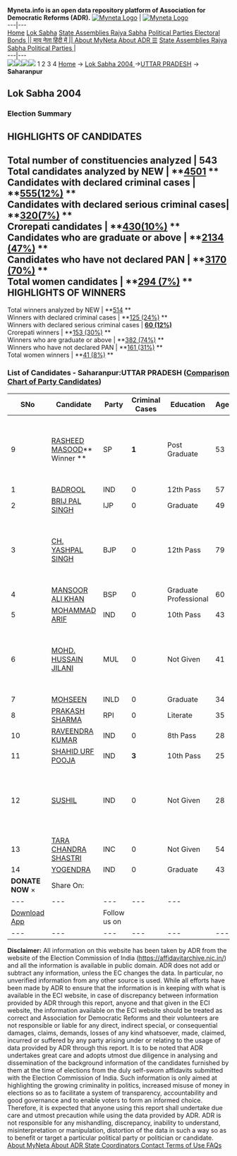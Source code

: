 **Myneta.info is an open data repository platform of Association for Democratic Reforms (ADR).**
[![Myneta Logo](https://www.myneta.info/lib/img/myneta-logo.png)](https://www.myneta.info/) | [![Myneta Logo](https://www.myneta.info/lib/img/adr-logo.png)](https://adrindia.org)  
---|---  
[Home](https://www.myneta.info/) [Lok Sabha](https://www.myneta.info/#ls "Lok Sabha") [ State Assemblies ](https://www.myneta.info/#sa "State Assemblies") [Rajya Sabha](https://www.myneta.info/#rs "Rajya Sabha") [Political Parties ](https://www.myneta.info/party "Political Parties") [ Electoral Bonds ](https://www.myneta.info/electoral_bonds "Electoral Bonds") [ || माय नेता हिंदी में || ](https://translate.google.co.in/translate?prev=hp&hl=en&js=y&u=www.myneta.info&sl=en&tl=hi&history_state0=) [ About MyNeta ](https://adrindia.org/content/about-myneta) [ About ADR ](https://adrindia.org/about-adr/who-we-are) [☰](javascript:void\(0\))
[ State Assemblies ](https://www.myneta.info/#sa "State Assemblies") [ Rajya Sabha ](https://www.myneta.info/#rs "Rajya Sabha") [ Political Parties ](https://www.myneta.info/party "Political Parties")
|   
---|---  
![](https://www.myneta.info/lib/img/banner/banner-1.png)![](https://www.myneta.info/lib/img/banner/banner-2.png)![](https://www.myneta.info/lib/img/banner/banner-3.png)![](https://www.myneta.info/lib/img/banner/banner-4.png)
1  2  3  4 
[Home](https://www.myneta.info/) → [Lok Sabha 2004 ](https://www.myneta.info/loksabha2004/)→[UTTAR PRADESH](https://www.myneta.info/loksabha2004/index.php?action=show_constituencies&state_id=24) → **Saharanpur**
### 
## Lok Sabha 2004 
###  Election Summary 
HIGHLIGHTS OF CANDIDATES  
---  
Total number of constituencies analyzed |  543   
Total candidates analyzed by NEW | **[4501](https://www.myneta.info/loksabha2004/index.php?action=summary&subAction=candidates_analyzed&sort=candidate#summary) **  
Candidates with declared criminal cases | **[555(12%)](https://www.myneta.info/loksabha2004/index.php?action=summary&subAction=crime&sort=candidate#summary) **  
Candidates with declared serious criminal cases| **[320(7%)](https://www.myneta.info/loksabha2004/index.php?action=summary&subAction=serious_crime&sort=candidate#summary) **  
Crorepati candidates | **[430(10%)](https://www.myneta.info/loksabha2004/index.php?action=summary&subAction=crorepati&sort=candidate#summary) **  
Candidates who are graduate or above | **[2134 (47%)](https://www.myneta.info/loksabha2004/index.php?action=summary&subAction=education&sort=candidate#summary) **  
Candidates who have not declared PAN | **[3170 (70%)](https://www.myneta.info/loksabha2004/index.php?action=summary&subAction=without_pan&sort=candidate#summary) **  
Total women candidates | **[294 (7%)](https://www.myneta.info/loksabha2004/index.php?action=summary&subAction=women_candidate&sort=candidate#summary) **  
HIGHLIGHTS OF WINNERS  
---  
Total winners analyzed by NEW | **[514](https://www.myneta.info/loksabha2004/index.php?action=summary&subAction=winner_analyzed&sort=candidate#summary) **  
Winners with declared criminal cases | **[125 (24%)](https://www.myneta.info/loksabha2004/index.php?action=summary&subAction=winner_crime&sort=candidate#summary) **  
Winners with declared serious criminal cases | **[60 (12%)](https://www.myneta.info/loksabha2004/index.php?action=summary&subAction=winner_serious_crime&sort=candidate#summary)**  
Crorepati winners | **[153 (30%)](https://www.myneta.info/loksabha2004/index.php?action=summary&subAction=winner_crorepati&sort=candidate#summary) **  
Winners who are graduate or above | **[382 (74%)](https://www.myneta.info/loksabha2004/index.php?action=summary&subAction=winner_education&sort=candidate#summary) **  
Winners who have not declared PAN | **[161 (31%)](https://www.myneta.info/loksabha2004/index.php?action=summary&subAction=winner_without_pan&sort=candidate#summary) **  
Total women winners | **[41 (8%)](https://www.myneta.info/loksabha2004/index.php?action=summary&subAction=winner_women&sort=candidate#summary) **  
### List of Candidates - Saharanpur:UTTAR PRADESH ([Comparison Chart of Party Candidates](https://www.myneta.info/loksabha2004/comparisonchart.php?constituency_id=496))
SNo | Candidate| Party| Criminal Cases| Education| Age| Total Assets| Liabilities  
---|---|---|---|---|---|---|---  
9  | [RASHEED MASOOD](https://www.myneta.info/loksabha2004/candidate.php?candidate_id=4868)** Winner ** | SP | **1** | Post Graduate| 53 | ![](https://myneta.info/image_v2.php?myneta_folder=loksabha2004&candidate_id=4868&col=ta) | ![](https://myneta.info/image_v2.php?myneta_folder=loksabha2004&candidate_id=4868&col=lia)  
1  | [BADROOL](https://www.myneta.info/loksabha2004/candidate.php?candidate_id=4881) | IND | 0 | 12th Pass| 57 | Rs 5,42,061 ~ 5 Lacs+ | Rs 0 ~   
2  | [BRIJ PAL SINGH](https://www.myneta.info/loksabha2004/candidate.php?candidate_id=4878) | IJP | 0 | Graduate| 49 | Rs 22,47,000 ~ 22 Lacs+ | Rs 0 ~   
3  | [CH. YASHPAL SINGH](https://www.myneta.info/loksabha2004/candidate.php?candidate_id=4870) | BJP | 0 | 12th Pass| 79 | ![](https://myneta.info/image_v2.php?myneta_folder=loksabha2004&candidate_id=4870&col=ta) | ![](https://myneta.info/image_v2.php?myneta_folder=loksabha2004&candidate_id=4870&col=lia)  
4  | [MANSOOR ALI KHAN](https://www.myneta.info/loksabha2004/candidate.php?candidate_id=4869) | BSP | 0 | Graduate Professional| 60 | Rs 2,51,88,764 ~ 2 Crore+ | Rs 6,24,034 ~ 6 Lacs+  
5  | [MOHAMMAD ARIF](https://www.myneta.info/loksabha2004/candidate.php?candidate_id=4880) | IND | 0 | 10th Pass| 43 | Rs 12,20,000 ~ 12 Lacs+ | Rs 0 ~   
6  | [MOHD. HUSSAIN JILANI](https://www.myneta.info/loksabha2004/candidate.php?candidate_id=4879) | MUL | 0 | Not Given| 41 | ![](https://myneta.info/image_v2.php?myneta_folder=loksabha2004&candidate_id=4879&col=ta) | ![](https://myneta.info/image_v2.php?myneta_folder=loksabha2004&candidate_id=4879&col=lia)  
7  | [MOHSEEN](https://www.myneta.info/loksabha2004/candidate.php?candidate_id=4876) | INLD | 0 | Graduate| 34 | Rs 35,000 ~ 35 Thou+ | Rs 0 ~   
8  | [PRAKASH SHARMA](https://www.myneta.info/loksabha2004/candidate.php?candidate_id=4874) | RPI | 0 | Literate| 35 | Rs 19,250 ~ 19 Thou+ | Rs 0 ~   
10  | [RAVEENDRA KUMAR](https://www.myneta.info/loksabha2004/candidate.php?candidate_id=4877) | IND | 0 | 8th Pass| 28 | Rs 1,30,000 ~ 1 Lacs+ | Rs 0 ~   
11  | [SHAHID URF POOJA](https://www.myneta.info/loksabha2004/candidate.php?candidate_id=4873) | IND | **3** | 10th Pass| 25 | Rs 33,591 ~ 33 Thou+ | Rs 0 ~   
12  | [SUSHIL](https://www.myneta.info/loksabha2004/candidate.php?candidate_id=4872) | IND | 0 | Not Given| 28 | ![](https://myneta.info/image_v2.php?myneta_folder=loksabha2004&candidate_id=4872&col=ta) | ![](https://myneta.info/image_v2.php?myneta_folder=loksabha2004&candidate_id=4872&col=lia)  
13  | [TARA CHANDRA SHASTRI](https://www.myneta.info/loksabha2004/candidate.php?candidate_id=4871) | INC | 0 | Not Given| 54 | Rs 1,71,98,497 ~ 1 Crore+ | Rs 0 ~   
14  | [YOGENDRA](https://www.myneta.info/loksabha2004/candidate.php?candidate_id=4875) | IND | 0 | Graduate| 43 | Rs 33,625 ~ 33 Thou+ | Rs 0 ~   
|  **DONATE NOW** × |  Share On:  | [](https://api.whatsapp.com/send?text=https%3A%2F%2Fmyneta.info%2Fpunjab2022%2Findex.php%3Faction%3Dshow_constituencies%26state_id%3D19) | [](https://www.facebook.com/sharer/sharer.php?u=https%3A%2F%2Fmyneta.info%2Fpunjab2022%2Findex.php%3Faction%3Dshow_constituencies%26state_id%3D19) | [](https://twitter.com/share?url=https%3A%2F%2Fmyneta.info%2Fpunjab2022%2Findex.php%3Faction%3Dshow_constituencies%26state_id%3D19)  
---|---|---|---|---  
| [ Download App ](https://play.google.com/store/apps/details?id=com.webrosoft.myneta1&pcampaignid=pcampaignidMKT-Other-global-all-co-prtnr-py-PartBadge-Mar2515-1) | [](https://play.google.com/store/apps/details?id=com.webrosoft.myneta1&pcampaignid=pcampaignidMKT-Other-global-all-co-prtnr-py-PartBadge-Mar2515-1) |  Follow us on  | [](https://www.facebook.com/adrindia.org/) | [](https://twitter.com/adrspeaks) | [](https://groups.google.com/g/national-election-watch?hl=en&pli=1) | [](https://www.instagram.com/adrspeaks/) | [](https://www.youtube.com/user/adrspeaks) | [](https://sharechat.com/profile/adrspeaks)  
---|---|---|---|---|---|---|---|---  
**Disclaimer:** All information on this website has been taken by ADR from the website of the Election Commission of India (https://affidavitarchive.nic.in/) and all the information is available in public domain. ADR does not add or subtract any information, unless the EC changes the data. In particular, no unverified information from any other source is used. While all efforts have been made by ADR to ensure that the information is in keeping with what is available in the ECI website, in case of discrepancy between information provided by ADR through this report, anyone and that given in the ECI website, the information available on the ECI website should be treated as correct and Association for Democratic Reforms and their volunteers are not responsible or liable for any direct, indirect special, or consequential damages, claims, demands, losses of any kind whatsoever, made, claimed, incurred or suffered by any party arising under or relating to the usage of data provided by ADR through this report. It is to be noted that ADR undertakes great care and adopts utmost due diligence in analysing and dissemination of the background information of the candidates furnished by them at the time of elections from the duly self-sworn affidavits submitted with the Election Commission of India. Such information is only aimed at highlighting the growing criminality in politics, increased misuse of money in elections so as to facilitate a system of transparency, accountability and good governance and to enable voters to form an informed choice. Therefore, it is expected that anyone using this report shall undertake due care and utmost precaution while using the data provided by ADR. ADR is not responsible for any mishandling, discrepancy, inability to understand, misinterpretation or manipulation, distortion of the data in such a way so as to benefit or target a particular political party or politician or candidate. 
[ About MyNeta ](https://adrindia.org/content/about-myneta) [ About ADR ](https://adrindia.org/about-adr/who-we-are) [ State Coordinators ](https://adrindia.org/about-adr/state-coordinators) [ Contact ](https://adrindia.org/contact-us) [ Terms of Use ](https://adrindia.org/content/adr-terms-use) [ FAQs ](https://adrindia.org/content/faqs)
